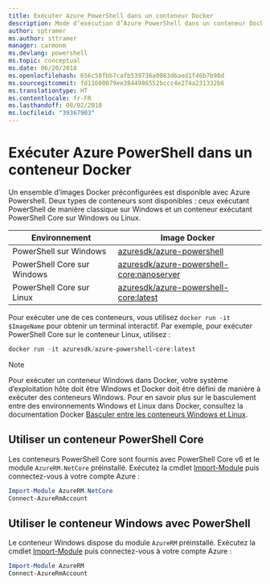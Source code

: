 ```yaml
---
title: Exécuter Azure PowerShell dans un conteneur Docker
description: Mode d’exécution d’Azure PowerShell dans un conteneur Docker.
author: sptramer
ms.author: sttramer
manager: carmonm
ms.devlang: powershell
ms.topic: conceptual
ms.date: 06/20/2018
ms.openlocfilehash: 656c58fbb7cafb539736a0083d6aed1f46b7b98d
ms.sourcegitcommit: fd11600079ee3844986552bccc4e274a231332b6
ms.translationtype: HT
ms.contentlocale: fr-FR
ms.lasthandoff: 08/02/2018
ms.locfileid: "39367903"
---
```

# <a name="run-azure-powershell-in-a-docker-container"></a>Exécuter Azure PowerShell dans un conteneur Docker

Un ensemble d’images Docker préconfigurées est disponible avec Azure Powershell. Deux types de conteneurs sont disponibles : ceux exécutant PowerShell de manière classique sur Windows et un conteneur exécutant PowerShell Core sur Windows ou Linux.

| Environnement | Image Docker |
|-------------|--------------|
| PowerShell sur Windows | [azuresdk/azure-powershell](https://hub.docker.com/r/azuresdk/azure-powershell/) |
| PowerShell Core sur Windows | [azuresdk/azure-powershell-core:nanoserver](https://hub.docker.com/r/azuresdk/azure-powershell-core/) |
| PowerShell Core sur Linux | [azuresdk/azure-powershell-core:latest](https://hub.docker.com/r/azuresdk/azure-powershell-core/) |

Pour exécuter une de ces conteneurs, vous utilisez `docker run -it $ImageName` pour obtenir un terminal interactif. Par exemple, pour exécuter PowerShell Core sur le conteneur Linux, utilisez :

```powershell
docker run -it azuresdk/azure-powershell-core:latest
```

> [!NOTE]
> Pour exécuter un conteneur Windows dans Docker, votre système d’exploitation hôte doit être Windows et Docker doit être défini de manière à exécuter des conteneurs Windows. Pour en savoir plus sur le basculement entre des environnements Windows et Linux dans Docker, consultez la documentation Docker [Basculer entre les conteneurs Windows et Linux](https://docs.docker.com/docker-for-windows/#switch-between-windows-and-linux-containers).

## <a name="use-a-powershell-core-container"></a>Utiliser un conteneur PowerShell Core

Les conteneurs PowerShell Core sont fournis avec PowerShell Core v6 et le module `AzureRM.NetCore` préinstallé. Exécutez la cmdlet [Import-Module](/powershell/module/microsoft.powershell.core/import-module) puis connectez-vous à votre compte Azure :

```powershell
Import-Module AzureRM.NetCore
Connect-AzureRmAccount
```

## <a name="use-the-windows-container-with-powershell"></a>Utiliser le conteneur Windows avec PowerShell

Le conteneur Windows dispose du module `AzureRM` préinstallé. Exécutez la cmdlet [Import-Module](/powershell/module/microsoft.powershell.core/import-module) puis connectez-vous à votre compte Azure :

```powershell
Import-Module AzureRM
Connect-AzureRmAccount
```